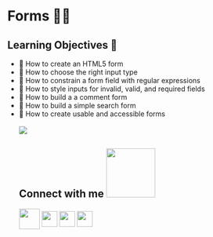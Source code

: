 <h1 aling='center'> Forms 🧾📍 </h1>
<h2> Learning Objectives 🎯 </h2>
<ul>
<li>🌱 How to create an HTML5 form</li>
<li>🌱 How to choose the right input type</li>
<li>🌱 How to constrain a form field with regular expressions</li>
<li>🌱 How to style inputs for invalid, valid, and required fields</li>
<li>🌱 How to build a a comment form</li>
<li>🌱 How to build a simple search form</li>
<li>🌱 How to create usable and accessible forms</li>
<br/>
<img src='https://medium.com/frontendshortcut/make-hogwarts-admission-form-in-html-and-css-1cdc21165997'>
<br/>
<h2> Connect with me <img src='https://raw.githubusercontent.com/ShahriarShafin/ShahriarShafin/main/Assets/handshake.gif' width="100px"> </h2>
<a href="mailto:LauSCaicedo@gmail.com"><img src="https://i.pinimg.com/originals/84/7c/08/847c083cc09040091439e3c05d1fedde.png" width="42px" align = 'center'></a>
<a href = 'https://www.linkedin.com/in/lauscaicedo/'> <img width = '32px' align= 'center' src="https://raw.githubusercontent.com/rahulbanerjee26/githubAboutMeGenerator/main/icons/linked-in-alt.svg"/></a>
<a href = 'https://www.twitter.com/@LauSCaicedo'> <img width = '32px' align= 'center' src="https://raw.githubusercontent.com/rahulbanerjee26/githubAboutMeGenerator/main/icons/twitter.svg"/></a>
<a href = 'https://www.github.com/LauSCaicedo'> <img width = '32px' align= 'center' src="https://raw.githubusercontent.com/rahulbanerjee26/githubAboutMeGenerator/main/icons/github.svg"/></a>
